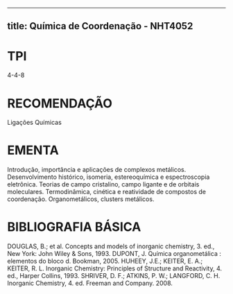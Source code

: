 
---
title: Química de Coordenação - NHT4052 
---

# TPI

4-4-8

# RECOMENDAÇÃO

Ligações Químicas

# EMENTA

Introdução, importância e aplicações de complexos metálicos. Desenvolvimento histórico, isomeria, estereoquímica e espectroscopia eletrônica. Teorias de campo cristalino, campo ligante e de orbitais moleculares. Termodinâmica, cinética e reatividade de compostos de coordenação. Organometálicos, clusters metálicos.

# BIBLIOGRAFIA BÁSICA

DOUGLAS, B.; et al. Concepts and models of inorganic chemistry, 3. ed., New York: John Wiley & Sons, 1993.
DUPONT, J. Química organometálica : elementos do bloco d. Bookman, 2005.
HUHEEY, J.E.; KEITER, E. A.; KEITER, R. L. Inorganic Chemistry: Principles of Structure and Reactivity, 4. ed., Harper Collins, 1993.
SHRIVER, D. F.; ATKINS, P. W.; LANGFORD, C. H. Inorganic Chemistry, 4. ed. Freeman and Company. 2008.
        
